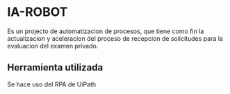 # IA-ROBOT
Es un projecto de automatizacion de procesos, que tiene como fin la actualizacion y aceleracion del proceso de recepcion de solicitudes para la evaluacion del examen privado.

## Herramienta utilizada
Se hace uso del RPA de UiPath